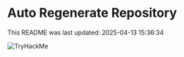 # Auto Regenerate Repository

This README was last updated: 2025-04-13 15:36:34

 ![TryHackMe](https://tryhackme.com/badge/533634)